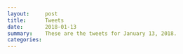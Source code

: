 ```yaml
---
layout:     post
title:      Tweets
date:       2018-01-13
summary:    These are the tweets for January 13, 2018.
categories:
---
```


